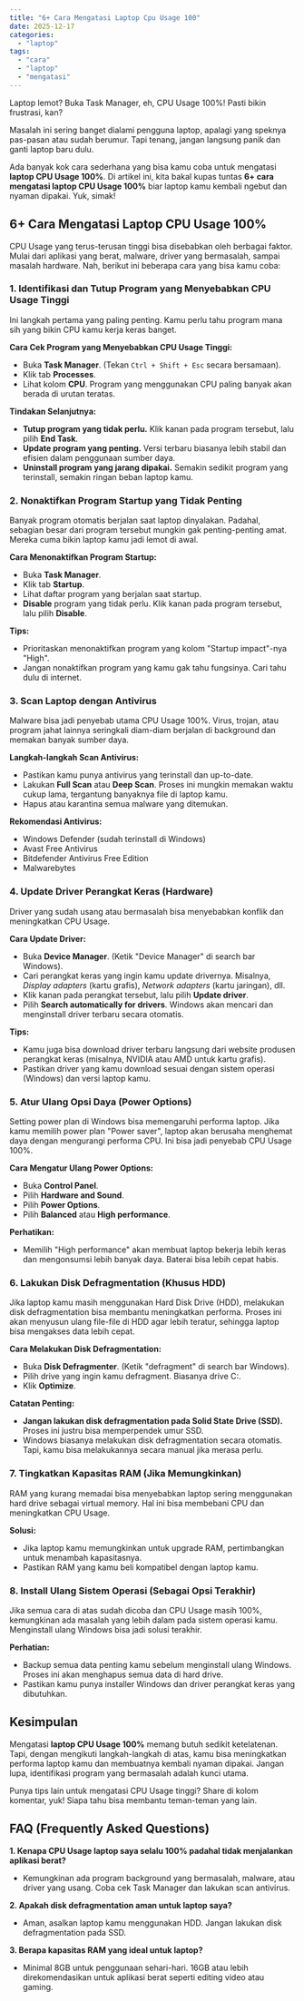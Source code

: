 ```yaml
---
title: "6+ Cara Mengatasi Laptop Cpu Usage 100"
date: 2025-12-17
categories: 
  - "laptop"
tags: 
  - "cara"
  - "laptop"
  - "mengatasi"
---
```


Laptop lemot? Buka Task Manager, eh, CPU Usage 100%! Pasti bikin frustrasi, kan?

Masalah ini sering banget dialami pengguna laptop, apalagi yang speknya pas-pasan atau sudah berumur. Tapi tenang, jangan langsung panik dan ganti laptop baru dulu.

Ada banyak kok cara sederhana yang bisa kamu coba untuk mengatasi **laptop CPU Usage 100%**. Di artikel ini, kita bakal kupas tuntas **6+ cara mengatasi laptop CPU Usage 100%** biar laptop kamu kembali ngebut dan nyaman dipakai. Yuk, simak!

## 6+ Cara Mengatasi Laptop CPU Usage 100%

CPU Usage yang terus-terusan tinggi bisa disebabkan oleh berbagai faktor. Mulai dari aplikasi yang berat, malware, driver yang bermasalah, sampai masalah hardware. Nah, berikut ini beberapa cara yang bisa kamu coba:

### 1\. Identifikasi dan Tutup Program yang Menyebabkan CPU Usage Tinggi

Ini langkah pertama yang paling penting. Kamu perlu tahu program mana sih yang bikin CPU kamu kerja keras banget.

**Cara Cek Program yang Menyebabkan CPU Usage Tinggi:**

- Buka **Task Manager**. (Tekan `Ctrl + Shift + Esc` secara bersamaan).
- Klik tab **Processes**.
- Lihat kolom **CPU**. Program yang menggunakan CPU paling banyak akan berada di urutan teratas.

**Tindakan Selanjutnya:**

- **Tutup program yang tidak perlu.** Klik kanan pada program tersebut, lalu pilih **End Task**.
- **Update program yang penting.** Versi terbaru biasanya lebih stabil dan efisien dalam penggunaan sumber daya.
- **Uninstall program yang jarang dipakai.** Semakin sedikit program yang terinstall, semakin ringan beban laptop kamu.

### 2\. Nonaktifkan Program Startup yang Tidak Penting

Banyak program otomatis berjalan saat laptop dinyalakan. Padahal, sebagian besar dari program tersebut mungkin gak penting-penting amat. Mereka cuma bikin laptop kamu jadi lemot di awal.

**Cara Menonaktifkan Program Startup:**

- Buka **Task Manager**.
- Klik tab **Startup**.
- Lihat daftar program yang berjalan saat startup.
- **Disable** program yang tidak perlu. Klik kanan pada program tersebut, lalu pilih **Disable**.

**Tips:**

- Prioritaskan menonaktifkan program yang kolom "Startup impact"-nya "High".
- Jangan nonaktifkan program yang kamu gak tahu fungsinya. Cari tahu dulu di internet.

### 3\. Scan Laptop dengan Antivirus

Malware bisa jadi penyebab utama CPU Usage 100%. Virus, trojan, atau program jahat lainnya seringkali diam-diam berjalan di background dan memakan banyak sumber daya.

**Langkah-langkah Scan Antivirus:**

- Pastikan kamu punya antivirus yang terinstall dan up-to-date.
- Lakukan **Full Scan** atau **Deep Scan**. Proses ini mungkin memakan waktu cukup lama, tergantung banyaknya file di laptop kamu.
- Hapus atau karantina semua malware yang ditemukan.

**Rekomendasi Antivirus:**

- Windows Defender (sudah terinstall di Windows)
- Avast Free Antivirus
- Bitdefender Antivirus Free Edition
- Malwarebytes

### 4\. Update Driver Perangkat Keras (Hardware)

Driver yang sudah usang atau bermasalah bisa menyebabkan konflik dan meningkatkan CPU Usage.

**Cara Update Driver:**

- Buka **Device Manager**. (Ketik "Device Manager" di search bar Windows).
- Cari perangkat keras yang ingin kamu update drivernya. Misalnya, _Display adapters_ (kartu grafis), _Network adapters_ (kartu jaringan), dll.
- Klik kanan pada perangkat tersebut, lalu pilih **Update driver**.
- Pilih **Search automatically for drivers**. Windows akan mencari dan menginstall driver terbaru secara otomatis.

**Tips:**

- Kamu juga bisa download driver terbaru langsung dari website produsen perangkat keras (misalnya, NVIDIA atau AMD untuk kartu grafis).
- Pastikan driver yang kamu download sesuai dengan sistem operasi (Windows) dan versi laptop kamu.

### 5\. Atur Ulang Opsi Daya (Power Options)

Setting power plan di Windows bisa memengaruhi performa laptop. Jika kamu memilih power plan "Power saver", laptop akan berusaha menghemat daya dengan mengurangi performa CPU. Ini bisa jadi penyebab CPU Usage 100%.

**Cara Mengatur Ulang Power Options:**

- Buka **Control Panel**.
- Pilih **Hardware and Sound**.
- Pilih **Power Options**.
- Pilih **Balanced** atau **High performance**.

**Perhatikan:**

- Memilih "High performance" akan membuat laptop bekerja lebih keras dan mengonsumsi lebih banyak daya. Baterai bisa lebih cepat habis.

### 6\. Lakukan Disk Defragmentation (Khusus HDD)

Jika laptop kamu masih menggunakan Hard Disk Drive (HDD), melakukan disk defragmentation bisa membantu meningkatkan performa. Proses ini akan menyusun ulang file-file di HDD agar lebih teratur, sehingga laptop bisa mengakses data lebih cepat.

**Cara Melakukan Disk Defragmentation:**

- Buka **Disk Defragmenter**. (Ketik "defragment" di search bar Windows).
- Pilih drive yang ingin kamu defragment. Biasanya drive C:.
- Klik **Optimize**.

**Catatan Penting:**

- **Jangan lakukan disk defragmentation pada Solid State Drive (SSD).** Proses ini justru bisa memperpendek umur SSD.
- Windows biasanya melakukan disk defragmentation secara otomatis. Tapi, kamu bisa melakukannya secara manual jika merasa perlu.

### 7\. Tingkatkan Kapasitas RAM (Jika Memungkinkan)

RAM yang kurang memadai bisa menyebabkan laptop sering menggunakan hard drive sebagai virtual memory. Hal ini bisa membebani CPU dan meningkatkan CPU Usage.

**Solusi:**

- Jika laptop kamu memungkinkan untuk upgrade RAM, pertimbangkan untuk menambah kapasitasnya.
- Pastikan RAM yang kamu beli kompatibel dengan laptop kamu.

### 8\. Install Ulang Sistem Operasi (Sebagai Opsi Terakhir)

Jika semua cara di atas sudah dicoba dan CPU Usage masih 100%, kemungkinan ada masalah yang lebih dalam pada sistem operasi kamu. Menginstall ulang Windows bisa jadi solusi terakhir.

**Perhatian:**

- Backup semua data penting kamu sebelum menginstall ulang Windows. Proses ini akan menghapus semua data di hard drive.
- Pastikan kamu punya installer Windows dan driver perangkat keras yang dibutuhkan.

## Kesimpulan

Mengatasi **laptop CPU Usage 100%** memang butuh sedikit ketelatenan. Tapi, dengan mengikuti langkah-langkah di atas, kamu bisa meningkatkan performa laptop kamu dan membuatnya kembali nyaman dipakai. Jangan lupa, identifikasi program yang bermasalah adalah kunci utama.

Punya tips lain untuk mengatasi CPU Usage tinggi? Share di kolom komentar, yuk! Siapa tahu bisa membantu teman-teman yang lain.

## FAQ (Frequently Asked Questions)

**1\. Kenapa CPU Usage laptop saya selalu 100% padahal tidak menjalankan aplikasi berat?**

- Kemungkinan ada program background yang bermasalah, malware, atau driver yang usang. Coba cek Task Manager dan lakukan scan antivirus.

**2\. Apakah disk defragmentation aman untuk laptop saya?**

- Aman, asalkan laptop kamu menggunakan HDD. Jangan lakukan disk defragmentation pada SSD.

**3\. Berapa kapasitas RAM yang ideal untuk laptop?**

- Minimal 8GB untuk penggunaan sehari-hari. 16GB atau lebih direkomendasikan untuk aplikasi berat seperti editing video atau gaming.
